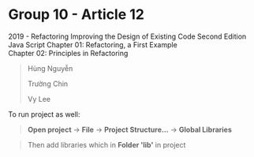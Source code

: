 # Group 10 - Article 12
2019 - Refactoring Improving the Design of Existing Code Second Edition  
Java Script
Chapter 01: Refactoring, a First Example  
Chapter 02: Principles in Refactoring

> Hùng Nguyễn
> 
> Trường Chin
> 
> Vy Lee


To run project as well:
> **Open project** → **File** → **Project Structure...** → **Global Libraries**

> Then add libraries which in **Folder 'lib'** in project
